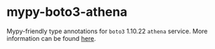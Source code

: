 # mypy-boto3-athena

Mypy-friendly type annotations for `boto3` 1.10.22 `athena` service.
More information can be found [here](https://github.com/vemel/mypy_boto3).